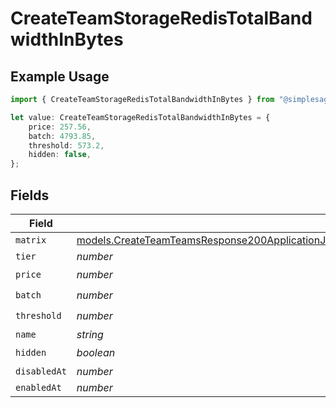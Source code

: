 # CreateTeamStorageRedisTotalBandwidthInBytes

## Example Usage

```typescript
import { CreateTeamStorageRedisTotalBandwidthInBytes } from "@simplesagar/vercel/models/createteamop.js";

let value: CreateTeamStorageRedisTotalBandwidthInBytes = {
    price: 257.56,
    batch: 4793.85,
    threshold: 573.2,
    hidden: false,
};
```

## Fields

| Field                                                                                                                                                                                                                                                  | Type                                                                                                                                                                                                                                                   | Required                                                                                                                                                                                                                                               | Description                                                                                                                                                                                                                                            |
| ------------------------------------------------------------------------------------------------------------------------------------------------------------------------------------------------------------------------------------------------------ | ------------------------------------------------------------------------------------------------------------------------------------------------------------------------------------------------------------------------------------------------------ | ------------------------------------------------------------------------------------------------------------------------------------------------------------------------------------------------------------------------------------------------------ | ------------------------------------------------------------------------------------------------------------------------------------------------------------------------------------------------------------------------------------------------------ |
| `matrix`                                                                                                                                                                                                                                               | [models.CreateTeamTeamsResponse200ApplicationJSONResponseBodyBillingInvoiceItemsStorageRedisTotalBandwidthInBytesMatrix](../models/createteamteamsresponse200applicationjsonresponsebodybillinginvoiceitemsstorageredistotalbandwidthinbytesmatrix.md) | :heavy_minus_sign:                                                                                                                                                                                                                                     | N/A                                                                                                                                                                                                                                                    |
| `tier`                                                                                                                                                                                                                                                 | *number*                                                                                                                                                                                                                                               | :heavy_minus_sign:                                                                                                                                                                                                                                     | N/A                                                                                                                                                                                                                                                    |
| `price`                                                                                                                                                                                                                                                | *number*                                                                                                                                                                                                                                               | :heavy_check_mark:                                                                                                                                                                                                                                     | N/A                                                                                                                                                                                                                                                    |
| `batch`                                                                                                                                                                                                                                                | *number*                                                                                                                                                                                                                                               | :heavy_check_mark:                                                                                                                                                                                                                                     | N/A                                                                                                                                                                                                                                                    |
| `threshold`                                                                                                                                                                                                                                            | *number*                                                                                                                                                                                                                                               | :heavy_check_mark:                                                                                                                                                                                                                                     | N/A                                                                                                                                                                                                                                                    |
| `name`                                                                                                                                                                                                                                                 | *string*                                                                                                                                                                                                                                               | :heavy_minus_sign:                                                                                                                                                                                                                                     | N/A                                                                                                                                                                                                                                                    |
| `hidden`                                                                                                                                                                                                                                               | *boolean*                                                                                                                                                                                                                                              | :heavy_check_mark:                                                                                                                                                                                                                                     | N/A                                                                                                                                                                                                                                                    |
| `disabledAt`                                                                                                                                                                                                                                           | *number*                                                                                                                                                                                                                                               | :heavy_minus_sign:                                                                                                                                                                                                                                     | N/A                                                                                                                                                                                                                                                    |
| `enabledAt`                                                                                                                                                                                                                                            | *number*                                                                                                                                                                                                                                               | :heavy_minus_sign:                                                                                                                                                                                                                                     | N/A                                                                                                                                                                                                                                                    |